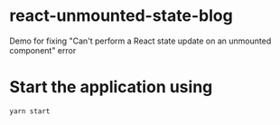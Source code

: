 # react-unmounted-state-blog
Demo for fixing "Can't perform a React state update on an unmounted component" error


# Start the application using 

```bash
yarn start
```

